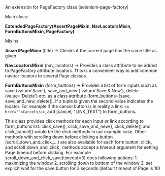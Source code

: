 An extension for PageFactory class (selenium-page-factory)

Main class:

**ExtendedPageFactory(AssertPageMixin, NavLocatorsMixin, FormButtonsMixin, PageFactory)**

Mixins:

**AssertPageMixin** (title) -> Checks if the current page has the same title as given.

**NavLocatorsMixin** (nav_locators) -> Provides a class attribute to be added to PageFactory attribute locators. This is
a convenient way to add common navbar locators to several Page classes.

**FormButtonsMixin** (form_buttons) -> Provides a list of form inputs such as save (value='Save'), save_and_new (
value='Save & New'), delete (value='Delete') etc. as a class attribute (form_buttons=[save, save_and_new, delete]). If
a tuple is given the second value indicates the locator. For example if the cancel button is in reality a
link: `<a href="">Cancel</a>`, add (cancel, "LINK_TEXT") to form_buttons.

This class provides click methods for each input or link according to form_buttons list: click_save(),
click_save_and_new(), click_delete() and click_cancel() would be the click methods in our example case.
Other methods with scrolling down before clicking a button (scroll_down_and_click_...) are also available for each form
button. click_ and scroll_down_and_click_ methods accept a timeout argument for setting Page.timeout before clicking. For
example scroll_down_and_click_save(timeout=3) does following actions: 1. maximizing the window 2. scrolling down to bottom
of the window 3. set explicit wait for the save button for 3 seconds (default timeout of Page is 10)

